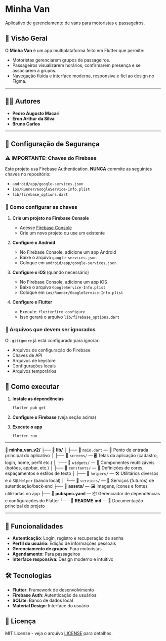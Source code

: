 # Minha Van

Aplicativo de gerenciamento de vans para motoristas e passageiros.


## 📱 Visão Geral

O **Minha Van** é um app multiplataforma feito em Flutter que permite:

- Motoristas gerenciarem grupos de passageiros.
- Passageiros visualizarem horários, confirmarem presença e se associarem a grupos.
- Navegação fluida e interface moderna, responsiva e fiel ao design no Figma.

---

## 👨‍💻 Autores

- **Pedro Augusto Macari**
- **Eron Arthur da Silva**
- **Bruno Carlos**


---


## 🔐 Configuração de Segurança

### ⚠️ IMPORTANTE: Chaves do Firebase

Este projeto usa Firebase Authentication. **NUNCA** commite as seguintes chaves no repositório:

- `android/app/google-services.json`
- `ios/Runner/GoogleService-Info.plist`
- `lib/firebase_options.dart`

### 🔧 Como configurar as chaves

1. **Crie um projeto no Firebase Console**
   - Acesse [Firebase Console](https://console.firebase.google.com/)
   - Crie um novo projeto ou use um existente

2. **Configure o Android**
   - No Firebase Console, adicione um app Android
   - Baixe o arquivo `google-services.json`
   - Coloque em `android/app/google-services.json`

3. **Configure o iOS** (quando necessário)
   - No Firebase Console, adicione um app iOS
   - Baixe o arquivo `GoogleService-Info.plist`
   - Coloque em `ios/Runner/GoogleService-Info.plist`

4. **Configure o Flutter**
   - Execute: `flutterfire configure`
   - Isso gerará o arquivo `lib/firebase_options.dart`

### 📁 Arquivos que devem ser ignorados

O `.gitignore` já está configurado para ignorar:
- Arquivos de configuração do Firebase
- Chaves de API
- Arquivos de keystore
- Configurações locais
- Arquivos temporários

## 🚀 Como executar

1. **Instale as dependências**
   ```bash
   flutter pub get
   ```

2. **Configure o Firebase** (veja seção acima)

3. **Execute o app**
   ```bash
   flutter run
   ```
---
📁 **minha_van_v2/**
├── 📁 **lib/**
│   ├── 📄 `main.dart` — 🧠 Ponto de entrada principal do aplicativo
│   ├── 📁 `screens/` — 🖥️ Telas da aplicação (cadastro, login, home, perfil etc.)
│   ├── 📁 `widgets/` — 🧩 Componentes reutilizáveis (botões, appbar, etc.)
│   ├── 📁 `constants/` — 🎨 Definições de cores, espaçamentos e estilos de texto
│   ├── 📁 `helpers/` — 🛠️ Utilitários diversos e o `SQLHelper` (banco local)
│   └── 📁 `services/` — 🔌 Serviços (futuros) de autenticação/back-end
├── 📁 **assets/** — 🖼️ Imagens, ícones e fontes utilizadas no app
├── 📄 **pubspec.yaml** — 📦 Gerenciador de dependências e configurações do Flutter
└── 📄 **README.md** — 📘 Documentação principal do projeto


---

## 📱 Funcionalidades

- **Autenticação**: Login, registro e recuperação de senha
- **Perfil do usuário**: Edição de informações pessoais
- **Gerenciamento de grupos**: Para motoristas
- **Agendamento**: Para passageiros
- **Interface responsiva**: Design moderno e intuitivo

## 🛠️ Tecnologias

- **Flutter**: Framework de desenvolvimento
- **Firebase Auth**: Autenticação de usuários
- **SQLite**: Banco de dados local
- **Material Design**: Interface do usuário

## 📄 Licença

MIT License - veja o arquivo [LICENSE](LICENSE) para detalhes.
